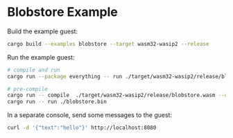 # Blobstore Example

Build the example guest:

```bash
cargo build --examples blobstore --target wasm32-wasip2 --release
```

Run the example guest:

```bash
# compile and run
cargo run --package everything -- run ./target/wasm32-wasip2/release/blobstore.wasm

# pre-compile
cargo run -- compile  ./target/wasm32-wasip2/release/blobstore.wasm --output ./blobstore.bin
cargo run -- run ./blobstore.bin
```

In a separate console, send some messages to the guest:

```bash
curl -d '{"text":"hello"}' http://localhost:8080
```
